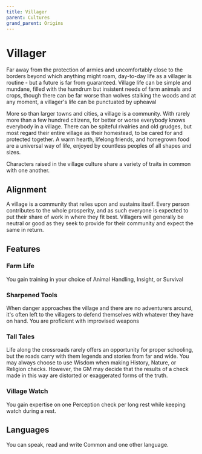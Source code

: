 ```yaml
---
title: Villager
parent: Cultures
grand_parent: Origins
---
```


# Villager
Far away from the protection of armies and uncomfortably close to the borders beyond which anything might roam, day-to-day life as a villager is routine - but a future is far from guaranteed. Village life can be simple and mundane, filled with the humdrum but insistent needs of farm animals and crops, though there can be far worse than wolves stalking the woods and at any moment, a villager's life can be punctuated by upheaval

More so than larger towns and cities, a village is a community. With rarely more than a few hundred citizens, for better or worse everybody knows everybody in a village. There can be spiteful rivalries and old grudges, but most regard their entire village as their homestead, to be cared for and protected together. A warm hearth, lifelong friends, and homegrown food are a universal way of life, enjoyed by countless peoples of all shapes and sizes.

Characters raised in the village culture share a variety of traits in common with one another.

## Alignment
A village is a community that relies upon and sustains itself. Every person contributes to the whole prosperity, and as such everyone is expected to put their share of work in where they fit best. Villagers will generally be neutral or good as they seek to provide for their community and expect the same in return.

## Features

### Farm Life
You gain training in your choice of Animal Handling, Insight, or Survival

### Sharpened Tools
When danger approaches the village and there are no adventurers around, it's often left to the villagers to defend themselves with whatever they have on hand. You are proficient with improvised weapons

### Tall Tales
Life along the crossroads rarely offers an opportunity for proper schooling, but the roads carry with them legends and stories from far and wide. You may always choose to use Wisdom when making History, Nature, or Religion checks. However, the GM may decide that the results of a check made in this way are distorted or exaggerated forms of the truth.

### Village Watch
You gain expertise on one Perception check per long rest while keeping watch during a rest.

## Languages
You can speak, read and write Common and one other language.
